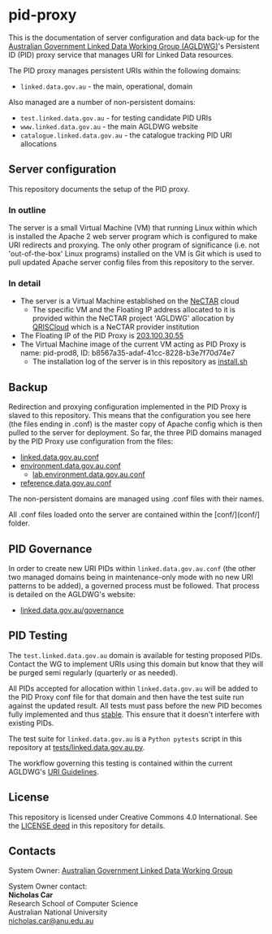 # pid-proxy
This is the documentation of server configuration and data back-up for the [Australian Government Linked Data Working Group (AGLDWG)](https://www.linked.data.gov.au)'s Persistent ID (PID) proxy service that manages URI for Linked Data resources.

The PID proxy manages persistent URIs within the following domains:

* `linked.data.gov.au` - the main, operational, domain

Also managed are a number of non-persistent domains:

* `test.linked.data.gov.au` - for testing candidate PID URIs
* `www.linked.data.gov.au` - the main AGLDWG website
* `catalogue.linked.data.gov.au` - the catalogue tracking PID URI allocations


## Server configuration
This repository documents the setup of the PID proxy.

### In outline
The server is a small Virtual Machine (VM) that running Linux within which is installed the Apache 2 web server program which is configured to make URI redirects and proxying. The only other program of significance (i.e. not 'out-of-the-box' Linux programs) installed on the VM is Git which is used to pull updated Apache server config files from this repository to the server.

### In detail
* The server is a Virtual Machine established on the [NeCTAR](nectar.org.au) cloud
  * The specific VM and the Floating IP address allocated to it is provided within the NeCTAR project 'AGLDWG' allocation by [QRISCloud](https://www.qriscloud.org.au/) which is a NeCTAR provider institution
* The Floating IP of the PID Proxy is [203.100.30.55](http://203.100.30.55)
* The Virtual Machine image of the current VM acting as PID Proxy is name: pid-prod8, ID: b8567a35-adaf-41cc-8228-b3e7f70d74e7
  * The installation log of the server is in this repository as [install.sh](install.sh)


## Backup
Redirection and proxying configuration implemented in the PID Proxy is slaved to this repository. This means that the configuration you see here (the files ending in .conf) is the master copy of Apache config which is then pulled to the server for deployment. So far, the three PID domains managed by the PID Proxy use configuration from the files:

* [linked.data.gov.au.conf](conf/linked.data.gov.au.conf)
* [environment.data.gov.au.conf](conf/environment.data.gov.au.conf)
  * [lab.environment.data.gov.au.conf](conf/lab.environment.data.gov.au.conf)
* [reference.data.gov.au.conf](conf/reference.data.gov.au.conf)

The non-persistent domains are managed using .conf files with their names.

All .conf files loaded onto the server are contained within the [conf/](conf/] folder.


## PID Governance
In order to create new URI PIDs within `linked.data.gov.au.conf` (the other two managed domains being in maintenance-only mode with no new URI patterns to be added), a governed process must be followed. That process is detailed on the AGLDWG's website:

* [linked.data.gov.au/governance](http://linked.data.gov.au/governance)


## PID Testing
The `test.linked.data.gov.au` domain is available for testing proposed PIDs. Contact the WG to implement URIs using this domain but know that they will be purged semi regularly (quarterly or as needed).

All PIDs accepted for allocation within `linked.data.gov.au` will be added to the PID Proxy conf file for that domain and then have the test suite run against the updated result. All tests must pass before the new PID becomes fully implemented and thus [stable](http://linked.data.gov.au/def/reg-status/stable). This ensure that it doesn't interfere with existing PIDs.

The test suite for `linked.data.gov.au` is a `Python pytests` script in this repository at [tests/linked.data.gov.au.py](tests/linked.data.gov.au.py).

The workflow governing this testing is contained within the current AGLDWG's [URI Guidelines](https://github.com/AGLDWG/guidelines).

## License
This repository is licensed under Creative Commons 4.0 International. See the [LICENSE deed](LICENSE) in this repository for details.


## Contacts
System Owner:  [Australian Government Linked Data Working Group](http://linked.data.gov.au)

System Owner contact:  
**Nicholas Car**  
Research School of Computer Science  
Australian National University   
<nicholas.car@anu.edu.au>  
